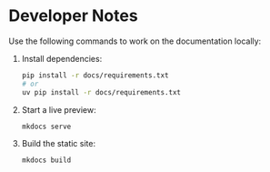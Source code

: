 # Developer Notes

Use the following commands to work on the documentation locally:

1. Install dependencies:
   ```bash
   pip install -r docs/requirements.txt
   # or
   uv pip install -r docs/requirements.txt
   ```
2. Start a live preview:
   ```bash
   mkdocs serve
   ```
3. Build the static site:
   ```bash
   mkdocs build
   ```
